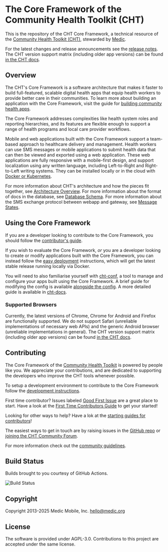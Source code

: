 # The Core Framework of the Community Health Toolkit (CHT)

This is the repository of the CHT Core Framework, a technical resource of the [Community Health Toolkit (CHT)](https://communityhealthtoolkit.org), stewarded by [Medic](https://medic.org/).

For the latest changes and release announcements see the [release notes](https://github.com/medic/cht-core/tree/master/release-notes). The CHT version support matrix (including older app versions) can be found [in the CHT docs](https://docs.communityhealthtoolkit.org/releases/#supported-versions).

## Overview

The CHT's Core Framework is a software architecture that makes it faster to build full-featured, scalable digital health apps that equip health workers to provide better care in their communities. To learn more about building an application with the Core Framework, visit the guide for [building community health apps](https://docs.communityhealthtoolkit.org/building/).

The Core Framework addresses complexities like health system roles and reporting hierarchies, and its features are flexible enough to support a range of health programs and local care provider workflows.

Mobile and web applications built with the Core Framework support a team-based approach to healthcare delivery and management. Health workers can use SMS messages or mobile applications to submit health data that can then be viewed and exported using a web application. These web applications are fully responsive with a mobile-first design, and support localization using any written language, including Left-to-Right and Right-to-Left writing systems. They can be installed locally or in the cloud with [Docker or Kubernetes](https://docs.communityhealthtoolkit.org/hosting/cht/).

For more information about CHT's architecture and how the pieces fit together, see [Architecture Overview](https://docs.communityhealthtoolkit.org/technical-overview/architecture/).
For more information about the format of docs in the database, see [Database Schema](https://docs.communityhealthtoolkit.org/technical-overview/data/db-schema/).
For more information about the SMS exchange protocol between webapp and gateway, see [Message States](https://docs.communityhealthtoolkit.org/apps/guides/messaging/sms-states/).

## Using the Core Framework

If you are a developer looking to contribute to the Core Framework, you should follow the [contributor's guide](https://docs.communityhealthtoolkit.org/community/contributing/code/).

If you wish to evaluate the Core Framework, _or_ you are a developer looking to create or modify applications built with the Core Framework, you can instead follow the [easy deployment](https://docs.communityhealthtoolkit.org/apps/tutorials/local-setup/) instructions, which will get the latest stable release running locally via Docker.

You will need to also familiarise yourself with [cht-conf](https://github.com/medic/cht-conf), a tool to manage and configure your apps built using the Core Framework. A brief guide for modifying the config is available [alongside the config](./config/default/GUIDE.md). A more detailed guide is available in [cht-docs](https://docs.communityhealthtoolkit.org/building/).

### Supported Browsers

Currently, the latest versions of Chrome, Chrome for Android and Firefox are functionally supported. We do not support Safari (unreliable implementations of necessary web APIs) and the generic Android browser (unreliable implementations in general). The CHT version support matrix (including older app versions) can be found [in the CHT docs](https://docs.communityhealthtoolkit.org/releases/#supported-versions).

## Contributing

The Core Framework of the [Community Health Toolkit](https://communityhealthtoolkit.org) is powered by people like you. We appreciate your contributions, and are dedicated to supporting the developers who improve the CHT tools whenever possible.

To setup a development environment to contribute to the Core Framework follow the [development instructions]([./DEVELOPMENT.md](https://docs.communityhealthtoolkit.org/community/contributing/code/core/dev-environment/)).

First time contributor? Issues labeled [Good First Issue](https://github.com/medic/cht-core/issues?q=is%3Aissue%20state%3Aopen%20label%3A%22Good%20first%20issue%22) are a great place to start. Have a look at the [First Time Contributors Guide](https://docs.communityhealthtoolkit.org/community/contributing/first-time-contributors/) to get your started! 

Looking for other ways to help? Have a lok at the [starting guides for contributors](https://docs.communityhealthtoolkit.org/community/contributing/)!

The easiest ways to get in touch are by raising issues in the [GitHub repo](https://github.com/medic/cht-core/issues) or [joining the CHT Community Forum](https://forum.communityhealthtoolkit.org).

For more information check out the [community guidelines](https://docs.communityhealthtoolkit.org/community/).

## Build Status

Builds brought to you courtesy of GitHub Actions.

![Build Status](https://github.com/medic/cht-core/actions/workflows/build.yml/badge.svg)

## Copyright

Copyright 2013-2025 Medic Mobile, Inc. <hello@medic.org>

## License

The software is provided under AGPL-3.0. Contributions to this project are accepted under the same license.
